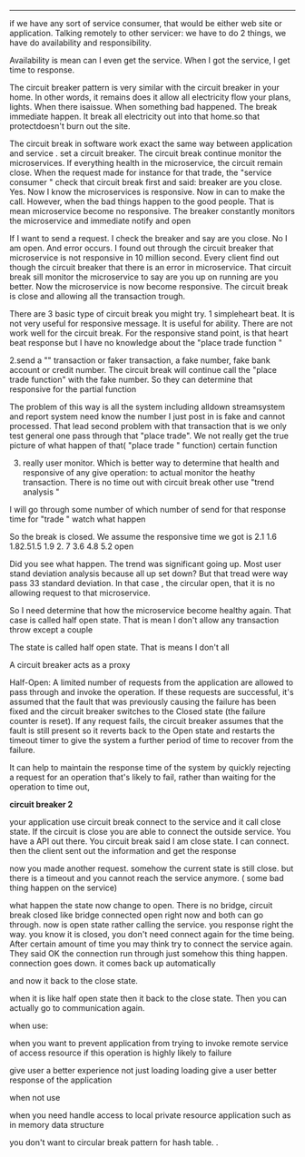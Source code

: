 
---

if we have any sort of service consumer, that would be either web site or application. Talking remotely to other servicer: we have to do 2 things, we have do availability and responsibility.

Availability is mean can I even get the service. When I got the service, I get time to response.

The circuit breaker pattern is very similar with the circuit breaker in your home. In other words, it remains does it allow all electricity flow your plans, lights. When there isaissue. When something bad happened. The break immediate happen. It break all electricity out into that home.so that protectdoesn't burn out the site.



The circuit break in software work exact the same way between application and service . set a circuit breaker. The circuit break continue monitor the microservices. If everything health in the microservice, the circuit remain close. When the request made for instance for that trade, the "service consumer " check that circuit break first and said: breaker are you close. Yes. Now I know the microservices is responsive. Now in can to make the call. However, when the bad things happen to the good people. That is mean microservice become no responsive. The breaker constantly monitors the microservice and immediate notify and open

If I want to send a request. I check the breaker and say are you close. No I am open. And error occurs. I found out through the circuit breaker that microservice is not responsive in 10 million second. Every client find out though the circuit breaker that there is an error in microservice. That circuit break sill monitor the microservice to say are you up on running are you better. Now the microservice is now become responsive. The circuit break is close and allowing all the transaction trough.

There are 3 basic type of circuit break you might try. 1 simpleheart beat. It is not very useful for responsive message. It is useful for ability. There are not work well for the circuit break. For the responsive stand point, is that heart beat response but I have no knowledge about the "place trade function "



2.send a "" transaction or faker transaction, a fake number, fake bank account or credit number. The circuit break will continue call the "place trade function" with the fake number. So they can determine that responsive for the partial function

The problem of this way is all the system including alldown streamsystem and report system need know the number I just post in is fake and cannot processed. That lead second problem with that transaction that is we only test general one pass through that "place trade". We not really get the true picture of what happen of that( "place trade " function) certain function



3. really user monitor. Which is better way to determine that health and responsive of any give operation: to actual monitor the heathy transaction. There is no time out with circuit break other use "trend analysis "



I will go through some number of which number of send for that response time for "trade " watch what happen

So the break is closed. We assume the responsive time we got is 2.1 1.6 1.82.51.5 1.9 2. 7 3.6 4.8 5.2 open

Did you see what happen. The trend was significant going up. Most user stand deviation analysis because all up set down? But that tread were way pass 33 standard deviation. In that case , the circular open, that it is no allowing request to that microservice.

So I need determine that how the microservice become healthy again. That case is called half open state. That is mean I don't allow any transaction throw except a couple

The state is called half open state. That is means I don't all





A circuit breaker acts as a proxy



Half-Open: A limited number of requests from the application are allowed to pass through and invoke the operation. If these requests are successful, it's assumed that the fault that was previously causing the failure has been fixed and the circuit breaker switches to the Closed state (the failure counter is reset). If any request fails, the circuit breaker assumes that the fault is still present so it reverts back to the Open state and restarts the timeout timer to give the system a further period of time to recover from the failure.



It can help to maintain the response time of the system by quickly rejecting a request for an operation that's likely to fail, rather than waiting for the operation to time out,



**circuit breaker 2**

your application use circuit break connect to the service and it call close state. If the circuit is close you are able to connect the outside service. You have a API out there. You circuit break said I am close state. I can connect. then the client sent out the information and get the response





now you made another request. somehow the current state is still close. but there is a timeout and you cannot reach the service anymore. ( some bad thing happen on the service)



what happen the state now change to open. There is no bridge, circuit break closed like bridge connected open right now and both can go through. now is open state rather calling the service. you response right the way. you know it is closed, you don't need connect again for the time being. After certain amount of time you may think try to connect the service again. They said OK the connection run through just somehow this thing happen. connection goes down. it comes back up automatically



and now it back to the close state.



when it is like half open state then it back to the close state. Then you can actually go to communication again.



when use:

when you want to prevent application from trying to invoke remote service of access resource if this operation is highly likely to failure



give user a better experience not just loading loading give a user better response of the application



when not use

when you need handle access to local private resource application such as in memory data structure



you don't want to circular break pattern for hash table. .
